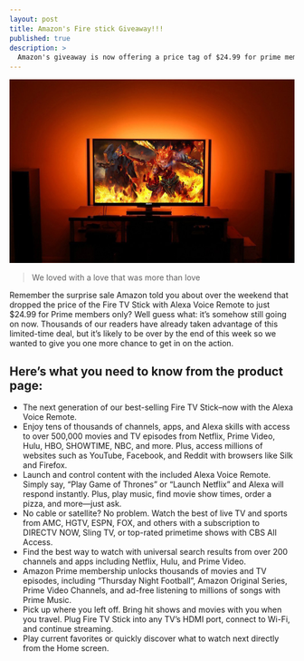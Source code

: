 ```yaml
---
layout: post
title: Amazon's Fire stick Giveaway!!!
published: true
description: >
  Amazon's giveaway is now offering a price tag of $24.99 for prime members. Never miss a chance !! Grab 'em now!!
---
```




![TV](/assets/img/blog/amzntv.jpg)

> We loved with a love that was more than love

Remember the surprise sale Amazon told you about over the weekend that dropped the price of the Fire TV Stick with Alexa Voice Remote to just $24.99 for Prime members only? Well guess what: it’s somehow still going on now. Thousands of our readers have already taken advantage of this limited-time deal, but it’s likely to be over by the end of this week so we wanted to give you one more chance to get in on the action.

## Here’s what you need to know from the product page:
* The next generation of our best-selling Fire TV Stick–now with the Alexa Voice Remote.
* Enjoy tens of thousands of channels, apps, and Alexa skills with access to over 500,000 movies and TV episodes from Netflix, Prime Video, Hulu, HBO, SHOWTIME, NBC, and more. Plus, access millions of websites such as YouTube, Facebook, and Reddit with browsers like Silk and Firefox.
* Launch and control content with the included Alexa Voice Remote. Simply say, “Play Game of Thrones” or “Launch Netflix” and Alexa will respond instantly. Plus, play music, find movie show times, order a pizza, and more—just ask.
* No cable or satellite? No problem. Watch the best of live TV and sports from AMC, HGTV, ESPN, FOX, and others with a subscription to DIRECTV NOW, Sling TV, or top-rated primetime shows with CBS All Access.
* Find the best way to watch with universal search results from over 200 channels and apps including Netflix, Hulu, and Prime Video.
* Amazon Prime membership unlocks thousands of movies and TV episodes, including “Thursday Night Football”, Amazon Original Series, Prime Video Channels, and ad-free listening to millions of songs with Prime Music.
* Pick up where you left off. Bring hit shows and movies with you when you travel. Plug Fire TV Stick into any TV’s HDMI port, connect to Wi-Fi, and continue streaming.
* Play current favorites or quickly discover what to watch next directly from the Home screen.
